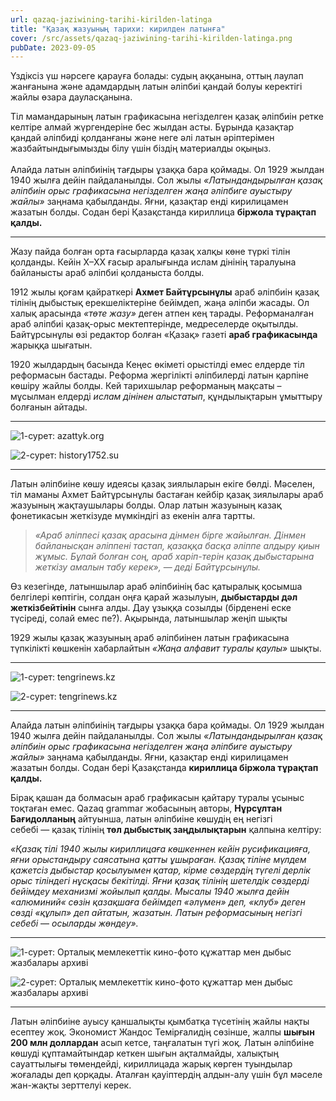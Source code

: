 ```yaml
---
url: qazaq-jaziwining-tarihi-kirilden-latinga
title: "Қазақ жазуының тарихи: кирилден латынға"
cover: /src/assets/qazaq-jaziwining-tarihi-kirilden-latinga.png
pubDate: 2023-09-05
---
```

Үздіксіз үш нәрсеге қарауға болады: судың аққанына, оттың лаулап жанғанына және адамдардың латын әліпбиі қандай болуы керектігі жайлы өзара дауласқанына.

Тіл мамандарының латын графикасына негізделген қазақ әліпбиін ретке келтіре алмай жүргендеріне бес жылдан асты. Бұрында қазақтар қандай әліпбиді қолданғаны және неге әлі латын әріптерімен жазбайтындығымызды білу үшін біздің материалды оқыңыз.\
\
Алайда латын әліпбиінің тағдыры ұзаққа бара қоймады. Ол 1929 жылдан 1940 жылға дейін пайдаланылды. Сол жылы *«Латындандырылған қазақ әліпбиін орыс графикасына негізделген жаңа әліпбиге ауыстыру жайлы»* заңнама қабылданды. Яғни, қазақтар енді кирилицамен жазатын болды. Содан бері Қазақстанда кириллица **біржола тұрақтап қалды.** 

<hr />

Жазу пайда болған орта ғасырларда қазақ халқы көне түркі тілін қолданды. Кейін X–XX ғасыр аралығында ислам дінінің таралуына байланысты араб әліпбиі қолданыста болды.

1912 жылы қоғам қайраткері **Ахмет Байтұрсынұлы** араб әліпбиін қазақ тілінің дыбыстық ерекшеліктеріне бейімдеп, жаңа әліпби жасады. Ол халық арасында *«төте жазу»* деген атпен кең тарады. Реформаналған араб әліпбиі қазақ-орыс мектептерінде, медреселерде оқытылды. Байтұрсынұлы өзі редактор болған «Қазақ» газеті **араб графикасында** жарыққа шығатын.

1920 жылдардың басында Кеңес өкіметі орыстілді емес елдерде тіл реформасын бастады. Реформа жергілікті әліпбилерді латын қарпіне көшіру жайлы болды. Кей тарихшылар реформаның мақсаты – мұсылман елдерді *ислам дінінен алыстатып*, құндылықтарын ұмыттыру болғанын айтады.

<hr />

![](https://www.98mag.kz/wp-content/uploads/2023/07/yazyki-narodov-sssr-massovo-perevodilis-s-kirilliczy_yythkg.jpg "1-сурет: azattyk.org")

![](https://www.98mag.kz/wp-content/uploads/2023/07/eeb3b5e02ab653f942ab97519ed26b0e-e1644999895401.jpeg "2-сурет: history1752.su")

<hr />

Латын әліпбиіне көшу идеясы қазақ зиялыларын екіге бөлді. Мәселен, тіл маманы Ахмет Байтұрсынұлы бастаған кейбір қазақ зиялылары араб жазуының жақтаушылары болды. Олар латын жазуының казақ фонетикасын жеткізуде мүмкіндігі аз екенін алға тартты. 

> *«Араб әліппесі қазақ арасына дінмен бірге жайылған. Дінмен байланысқан әліппені тастап, қазаққа басқа әліппе алдыру қиын жұмыс. Бұлай болған соң, араб харіп-терін қазақ дыбыстарына жеткізу амалын табу керек»,* — *деді Байтұрсынұлы.*

Өз кезегінде, латыншылар араб әліпбиінің бас қатыралық қосымша белгілері көптігін, солдан оңға қарай жазылуын, **дыбыстарды дәл жеткізбейтінін** сынға алды. Дау ұзыққа созылды (бірденені еске түсіреді, солай емес пе?). Ақырында, латыншылар жеңіп шықты

1929 жылы қазақ жазуының араб әліпбиінен латын графикасына түпкілікті көшкенін хабарлайтын *«Жаңа алфавит туралы қаулы»* шықты.

<hr />

![](https://www.98mag.kz/wp-content/uploads/2023/07/20190103085811.jpg "1-сурет: tengrinews.kz")

![](https://www.98mag.kz/wp-content/uploads/2023/07/1c95g0ddd0s.jpg "2-сурет: tengrinews.kz")

<hr />

Алайда латын әліпбиінің тағдыры ұзаққа бара қоймады. Ол 1929 жылдан 1940 жылға дейін пайдаланылды. Сол жылы *«Латындандырылған қазақ әліпбиін орыс графикасына негізделген жаңа әліпбиге ауыстыру жайлы»* заңнама қабылданды. Яғни, қазақтар енді кирилицамен жазатын болды. Содан бері Қазақстанда **кириллица біржола тұрақтап қалды.** 

Бірақ қашан да болмасын араб графикасын қайтару туралы ұсыныс тоқтаған емес. Qazaq grammar жобасының авторы, **Нұрсұлтан Бағидолланың** айтуынша, латын әліпбиіне көшудің ең негізгі себебі — қазақ тілінің **төл дыбыстық заңдылықтарын** қалпына келтіру:

*«Қазақ тілі 1940 жылы кириллицаға көшкеннен кейін русификацияға, яғни орыстандыру саясатына қатты ұшыраған. Қазақ тіліне мүлдем қажетсіз дыбыстар қосылуымен қатар, кірме сөздердің түгелі дерлік орыс тіліндегі нұсқасы бекітілді. Яғни қазақ тілінің шетелдік сөздерді бейімдеу механизмі жойылып қалды. Мысалы 1940 жылға дейін «алюминий« сөзін қазақшаға бейімдеп «әлүмен» деп, «клуб» деген сөзді «құлып» деп айтатын, жазатын. Латын реформасының негізгі себебі* — *осыларды жөндеу».*

<hr />

![](https://www.98mag.kz/wp-content/uploads/2023/07/2efa82b129f6bedcf4791fcc6af7dfa1.jpg "1-сурет: Орталық мемлекеттік кино-фото құжаттар мен дыбыс жазбалары архиві")

![](https://www.98mag.kz/wp-content/uploads/2023/07/3ea57bb010601836de7d9a159c15f522-1.jpg "2-сурет: Орталық мемлекеттік кино-фото құжаттар мен дыбыс жазбалары архиві")

<hr />

Латын әліпбиіне ауысу қаншалықты қымбатқа түсетінің жайлы нақты есептеу жоқ. Экономист Жандос Темірғалидің сөзінше, жалпы **шығын 200 млн доллардан** асып кетсе, таңғалатын түгі жоқ. Латын әліпбиіне көшуді құптамайтындар кеткен шығын ақталмайды, халықтың сауаттылығы төмендейді, кириллицада жарық көрген туындылар жоғалады деп қорқады. Аталған қауіптердің алдын-алу үшін бұл мәселе жан-жақты зерттелуі керек.